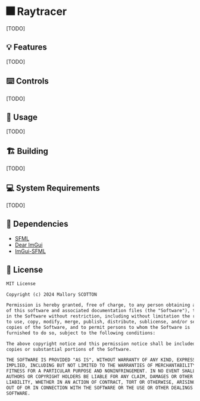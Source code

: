 # 🎆 Raytracer

[TODO]

## 💡 Features

[TODO]

## ⌨️ Controls

[TODO]

## 📖 Usage

[TODO]

## 🏗️ Building

[TODO]

## 💻 System Requirements

[TODO]

## 🧱 Dependencies

- [SFML](https://github.com/SFML/SFML)
- [Dear ImGui](https://github.com/ocornut/imgui)
- [ImGui-SFML](https://github.com/SFML/imgui-sfml)

## 📜 License

```md
MIT License

Copyright (c) 2024 Mallory SCOTTON

Permission is hereby granted, free of charge, to any person obtaining a copy
of this software and associated documentation files (the "Software"), to deal
in the Software without restriction, including without limitation the rights
to use, copy, modify, merge, publish, distribute, sublicense, and/or sell
copies of the Software, and to permit persons to whom the Software is
furnished to do so, subject to the following conditions:

The above copyright notice and this permission notice shall be included in all
copies or substantial portions of the Software.

THE SOFTWARE IS PROVIDED "AS IS", WITHOUT WARRANTY OF ANY KIND, EXPRESS OR
IMPLIED, INCLUDING BUT NOT LIMITED TO THE WARRANTIES OF MERCHANTABILITY,
FITNESS FOR A PARTICULAR PURPOSE AND NONINFRINGEMENT. IN NO EVENT SHALL THE
AUTHORS OR COPYRIGHT HOLDERS BE LIABLE FOR ANY CLAIM, DAMAGES OR OTHER
LIABILITY, WHETHER IN AN ACTION OF CONTRACT, TORT OR OTHERWISE, ARISING FROM,
OUT OF OR IN CONNECTION WITH THE SOFTWARE OR THE USE OR OTHER DEALINGS IN THE
SOFTWARE.

```
